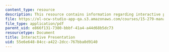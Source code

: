 ```yaml
---
content_type: resource
description: This resource contains information regarding interactive presentation.
file: https://ol-ocw-studio-app-qa.s3.amazonaws.com/courses/15-279-management-communication-for-undergraduates-fall-2012/55e6e64884cca4222dcc767bba0d9140_MIT15_279F12_pres_intrctve.pdf
file_type: application/pdf
parent_uid: e866f131-7380-bbbf-41a4-a44d68b5dc73
resourcetype: Document
title: Interactive Presentation
uid: 55e6e648-84cc-a422-2dcc-767bba0d9140
---
```

